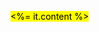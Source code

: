 <mark style="
<%- if (it.color) { _%> color: <%= it.color %>; <%_ } -%>
<%- if (it.bgColor) { _%> background-color: <%= it.bgColor %>; <%_ } -%>
"><%= it.content %></mark>